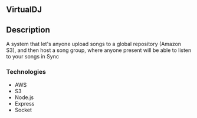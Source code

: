 <h2> VirtualDJ </h2>
<h2> Description </h2>
A system that let's anyone upload songs to a global repository (Amazon S3), and then host a song group, where anyone present will be able to listen to your songs in Sync

<h3> Technologies </h3>
<ul>
  <li>AWS</li>
  <li>S3</li>
  <li>Node.js</li>
  <li>Express</li>
  <li>Socket</li>
</ul>


